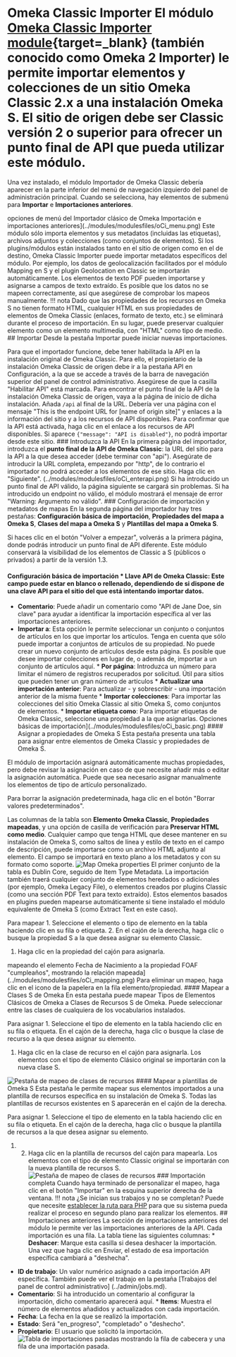 # Omeka Classic Importer El módulo [Omeka Classic Importer module](https://omeka.org/s/modules/Omeka2Importer){target=_blank} (también conocido como Omeka 2 Importer) le permite importar elementos y colecciones de un sitio Omeka Classic 2.x a una instalación Omeka S. El sitio de origen debe ser Classic versión 2 o superior para ofrecer un punto final de API que pueda utilizar este módulo. 

Una vez instalado, el módulo Importador de Omeka Classic debería aparecer en la parte inferior del menú de navegación izquierdo del panel de administración principal. Cuando se selecciona, hay elementos de submenú para **Importar** e **Importaciones anteriores**. 

opciones de menú del Importador clásico de Omeka Importación e importaciones anteriores](../modules/modulesfiles/oCi_menu.png) Este módulo sólo importa elementos y sus metadatos (incluidas las etiquetas), archivos adjuntos y colecciones (como conjuntos de elementos). Si los plugins/módulos están instalados tanto en el sitio de origen como en el de destino, Omeka Classic Importer puede importar metadatos específicos del módulo. Por ejemplo, los datos de geolocalización facilitados por el módulo Mapping en S y el plugin Geolocation en Classic se importarán automáticamente. Los elementos de texto PDF pueden importarse y asignarse a campos de texto extraído. Es posible que los datos no se mapeen correctamente, así que asegúrese de comprobar los mapeos manualmente. !!! nota Dado que las propiedades de los recursos en Omeka S no tienen formato HTML, cualquier HTML en sus propiedades de elementos de Omeka Classic (enlaces, formato de texto, etc.) se eliminará durante el proceso de importación. En su lugar, puede preservar cualquier elemento como un elemento multimedia, con "HTML" como tipo de medio. ## Importar Desde la pestaña Importar puede iniciar nuevas importaciones. 

Para que el importador funcione, debe tener habilitada la API en la instalación original de Omeka Classic. Para ello, el propietario de la instalación Omeka Classic de origen debe ir a la pestaña API en Configuración, a la que se accede a través de la barra de navegación superior del panel de control administrativo. Asegúrese de que la casilla "Habilitar API" está marcada. Para encontrar el punto final de la API de la instalación Omeka Classic de origen, vaya a la página de inicio de dicha instalación. Añada `/api` al final de la URL. Debería ver una página con el mensaje "This is the endpoint URL for [name of origin site]" y enlaces a la información del sitio y a los recursos de API disponibles. Para confirmar que la API está activada, haga clic en el enlace a los recursos de API disponibles. Si aparece `{"message": "API is disabled"}`, no podrá importar desde este sitio. ### Introduzca la API En la primera página del importador, introduzca el **punto final de la API de Omeka Classic**: la URL del sitio para la API a la que desea acceder (debe terminar con "api"). Asegúrate de introducir la URL completa, empezando por "http", de lo contrario el importador no podrá acceder a los elementos de ese sitio. Haga clic en "Siguiente". (../modules/modulesfiles/oCi_enterapi.png) Si ha introducido un punto final de API válido, la página siguiente se cargará sin problemas. Si ha introducido un endpoint no válido, el módulo mostrará el mensaje de error "Warning: Argumento no válido". ### Configuración de importación y metadatos de mapas En la segunda página del importador hay tres pestañas: **Configuración básica de importación**, **Propiedades del mapa a Omeka S**, **Clases del mapa a Omeka S** y **Plantillas del mapa a Omeka S**. 

Si haces clic en el botón "Volver a empezar", volverás a la primera página, donde podrás introducir un punto final de API diferente. Este módulo conservará la visibilidad de los elementos de Classic a S (públicos o privados) a partir de la versión 1.3. 

#### Configuración básica de importación * **Llave API de Omeka Classic**: Este campo puede estar en blanco o rellenado, dependiendo de si dispone de una clave API para el sitio del que está intentando importar datos.  
* **Comentario**: Puede añadir un comentario como "API de Jane Doe, sin clave" para ayudar a identificar la importación específica al ver las importaciones anteriores.  
* **Importar a**: Esta opción le permite seleccionar un conjunto o conjuntos de artículos en los que importar los artículos. Tenga en cuenta que sólo puede importar a conjuntos de artículos de su propiedad. No puede crear un nuevo conjunto de artículos desde esta página. Es posible que desee importar colecciones en lugar de, o además de, importar a un conjunto de artículos aquí. * **Por página**: Introduzca un número para limitar el número de registros recuperados por solicitud. Útil para sitios que pueden tener un gran número de artículos * **Actualizar una importación anterior**: Para actualizar - y sobrescribir - una importación anterior de la misma fuente * **Importar colecciones**: Para importar las colecciones del sitio Omeka Classic al sitio Omeka S, como conjuntos de elementos. * **Importar etiqueta como**: Para importar etiquetas de Omeka Classic, seleccione una propiedad a la que asignarlas. Opciones básicas de importación](../modules/modulesfiles/oCi_basic.png) #### Asignar a propiedades de Omeka S Esta pestaña presenta una tabla para asignar entre elementos de Omeka Classic y propiedades de Omeka S. 

El módulo de importación asignará automáticamente muchas propiedades, pero debe revisar la asignación en caso de que necesite añadir más o editar la asignación automática. Puede que sea necesario asignar manualmente los elementos de tipo de artículo personalizado. 

Para borrar la asignación predeterminada, haga clic en el botón "Borrar valores predeterminados". 

Las columnas de la tabla son **Elemento Omeka Classic**, **Propiedades mapeadas**, y una opción de casilla de verificación para **Preservar HTML como medio**. Cualquier campo que tenga HTML que desee mantener en su instalación de Omeka S, como saltos de línea y estilo de texto en el campo de descripción, puede importarse como un archivo HTML adjunto al elemento. El campo se importará en texto plano a los metadatos y con su formato como soporte. ![Map Omeka properties](../modules/modulesfiles/oCi_mapprop.png) El primer conjunto de la tabla es Dublin Core, seguido de Item Type Metadata. La importación también traerá cualquier conjunto de elementos heredados o adicionales (por ejemplo, Omeka Legacy File), o elementos creados por plugins Classic (como una sección PDF Text para texto extraído). Estos elementos basados en plugins pueden mapearse automáticamente si tiene instalado el módulo equivalente de Omeka S (como Extract Text en este caso). 

Para mapear 1. Seleccione el elemento o tipo de elemento en la tabla haciendo clic en su fila o etiqueta. 2. En el cajón de la derecha, haga clic o busque la propiedad S a la que desea asignar su elemento Classic. 
1. Haga clic en la propiedad del cajón para asignarla. 

mapeando el elemento Fecha de Nacimiento a la propiedad FOAF "cumpleaños", mostrando la relación mapeada](../modules/modulesfiles/oCi_mapping.png) Para eliminar un mapeo, haga clic en el icono de la papelera en la fila elemento/propiedad. #### Mapear a Clases S de Omeka En esta pestaña puede mapear Tipos de Elementos Clásicos de Omeka a Clases de Recursos S de Omeka. Puede seleccionar entre las clases de cualquiera de los vocabularios instalados.  

Para asignar 1. Seleccione el tipo de elemento en la tabla haciendo clic en su fila o etiqueta. En el cajón de la derecha, haga clic o busque la clase de recurso a la que desea asignar su elemento. 
1. Haga clic en la clase de recurso en el cajón para asignarla. Los elementos con el tipo de elemento Clásico original se importarán con la nueva clase S. 

![Pestaña de mapeo de clases de recursos](../modules/modulesfiles/oCi_mapclass.png) #### Mapear a plantillas de Omeka S Esta pestaña le permite mapear sus elementos importados a una plantilla de recursos específica en su instalación de Omeka S. Todas las plantillas de recursos existentes en S aparecerán en el cajón de la derecha. 

Para asignar 1. Seleccione el tipo de elemento en la tabla haciendo clic en su fila o etiqueta. En el cajón de la derecha, haga clic o busque la plantilla de recursos a la que desea asignar su elemento. 
1. 2. Haga clic en la plantilla de recursos del cajón para mapearla. Los elementos con el tipo de elemento Classic original se importarán con la nueva plantilla de recursos S. ![Pestaña de mapeo de clases de recursos](../modules/modulesfiles/oCi_mapresource.png) ### Importación completa Cuando haya terminado de personalizar el mapeo, haga clic en el botón "Importar" en la esquina superior derecha de la ventana. !!! nota ¿Se inician sus trabajos y no se completan? Puede que necesite [establecer la ruta para PHP](../configuration.md#php-path) para que su sistema pueda realizar el proceso en segundo plano para realizar los elementos. ## Importaciones anteriores La sección de importaciones anteriores del módulo le permite ver las importaciones anteriores de la API. Cada importación es una fila. La tabla tiene las siguientes columnas: * **Deshacer**: Marque esta casilla si desea deshacer la importación. Una vez que haga clic en Enviar, el estado de esa importación específica cambiará a "deshecha".    
* **ID de trabajo**: Un valor numérico asignado a cada importación API específica. También puede ver el trabajo en la pestaña [Trabajos del panel de control administrativo] (../admin/jobs.md).  
* **Comentario**: Si ha introducido un comentario al configurar la importación, dicho comentario aparecerá aquí. * **Items**: Muestra el número de elementos añadidos y actualizados con cada importación.   
* **Fecha**: La fecha en la que se realizó la importación.   
* **Estado**: Será "en_progreso", "completado" o "deshecho".  
* **Propietario**: El usuario que solicitó la importación. ![Tabla de importaciones pasadas mostrando la fila de cabecera y una fila de una importación pasada.](../modules/modulesfiles/oCi_past.png)